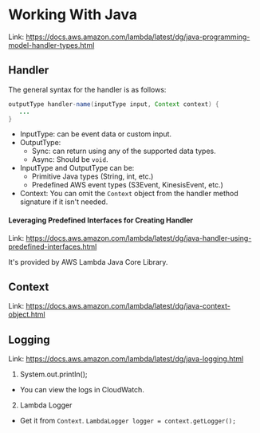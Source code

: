 # Working With Java
Link: https://docs.aws.amazon.com/lambda/latest/dg/java-programming-model-handler-types.html

## Handler

The general syntax for the handler is as follows:
```java
outputType handler-name(inputType input, Context context) {
   ...
}
```

- InputType: can be event data or custom input.
- OutputType: 
  - Sync: can return using any of the supported data types.
  - Async: Should be `void`.
- InputType and OutputType can be:
  - Primitive Java types (String, int, etc.)
  - Predefined AWS event types (S3Event, KinesisEvent, etc.)
- Context:
  You can omit the `Context` object from the handler method signature if it isn't needed.
  
#### Leveraging Predefined Interfaces for Creating Handler
Link: https://docs.aws.amazon.com/lambda/latest/dg/java-handler-using-predefined-interfaces.html

It's provided by AWS Lambda Java Core Library.

## Context
Link: https://docs.aws.amazon.com/lambda/latest/dg/java-context-object.html

## Logging
Link: https://docs.aws.amazon.com/lambda/latest/dg/java-logging.html

1. System.out.println();
  - You can view the logs in CloudWatch.
2. Lambda Logger
  - Get it from `Context`. `LambdaLogger logger = context.getLogger();`

